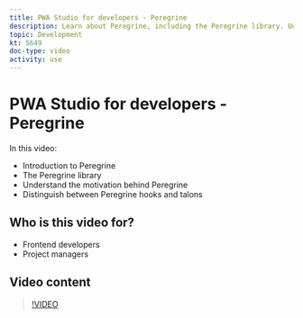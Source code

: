 ```yaml
---
title: PWA Studio for developers - Peregrine
description: Learn about Peregrine, including the Peregrine library​. Understand the motivation behind Peregrine​ the differences between Peregrine hooks and talons.
topic: Development
kt: 5649
doc-type: video
activity: use
---
```


# PWA Studio for developers - Peregrine

In this video:

- Introduction to Peregrine
- The Peregrine library​
- Understand the motivation behind Peregrine​
- Distinguish between Peregrine hooks and talons

## Who is this video for?

- Frontend developers
- Project managers

## Video content

>[!VIDEO](https://video.tv.adobe.com/v/35720?quality=12&learn=on)